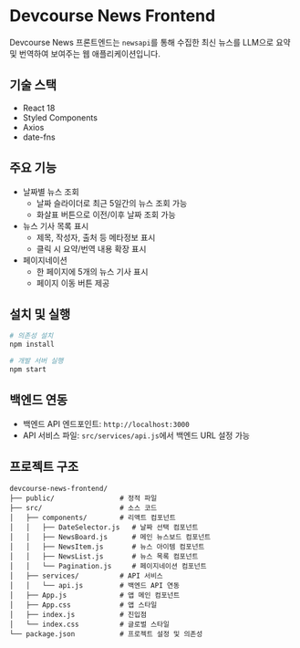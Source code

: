 # Devcourse News Frontend

Devcourse News 프론트엔드는 `newsapi`를 통해 수집한 최신 뉴스를 LLM으로 요약 및 번역하여 보여주는 웹 애플리케이션입니다.

## 기술 스택

- React 18
- Styled Components
- Axios
- date-fns

## 주요 기능

- 날짜별 뉴스 조회
  - 날짜 슬라이더로 최근 5일간의 뉴스 조회 가능
  - 화살표 버튼으로 이전/이후 날짜 조회 가능
- 뉴스 기사 목록 표시
  - 제목, 작성자, 출처 등 메타정보 표시
  - 클릭 시 요약/번역 내용 확장 표시
- 페이지네이션
  - 한 페이지에 5개의 뉴스 기사 표시
  - 페이지 이동 버튼 제공

## 설치 및 실행

```bash
# 의존성 설치
npm install

# 개발 서버 실행
npm start
```

## 백엔드 연동

- 백엔드 API 엔드포인트: `http://localhost:3000`
- API 서비스 파일: `src/services/api.js`에서 백엔드 URL 설정 가능

## 프로젝트 구조

```
devcourse-news-frontend/
├── public/                # 정적 파일
├── src/                   # 소스 코드
│   ├── components/        # 리액트 컴포넌트
│   │   ├── DateSelector.js   # 날짜 선택 컴포넌트
│   │   ├── NewsBoard.js      # 메인 뉴스보드 컴포넌트
│   │   ├── NewsItem.js       # 뉴스 아이템 컴포넌트
│   │   ├── NewsList.js       # 뉴스 목록 컴포넌트
│   │   └── Pagination.js     # 페이지네이션 컴포넌트
│   ├── services/          # API 서비스
│   │   └── api.js         # 백엔드 API 연동
│   ├── App.js             # 앱 메인 컴포넌트
│   ├── App.css            # 앱 스타일
│   ├── index.js           # 진입점
│   └── index.css          # 글로벌 스타일
└── package.json           # 프로젝트 설정 및 의존성
```

